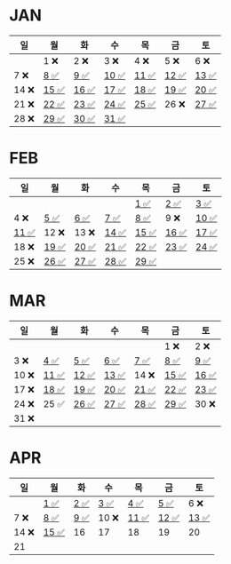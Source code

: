# JAN
| 일   | 월                                                                        | 화                                                                        | 수                                                                          | 목                                                                          | 금                                                                        | 토                                                                        |
|-----|--------------------------------------------------------------------------|--------------------------------------------------------------------------|----------------------------------------------------------------------------|----------------------------------------------------------------------------|--------------------------------------------------------------------------|--------------------------------------------------------------------------|
|     | 1 ❌                                                                      | 2 ❌                                                                      | 3 ❌                                                                        | 4 ❌                                                                        | 5 ❌                                                                      | 6  ❌                                                                     |
| 7 ❌ | [8 ✅](https://github.com/farmJun/workout-farmJun/blob/main/january/8일)   | [9 ✅](https://github.com/farmJun/workout-farmJun/blob/main/january/9일)   | [ 10 ✅ ](https://github.com/farmJun/workout-farmJun/blob/main/january/10일) | [11 ✅]((https://github.com/farmJun/workout-farmJun/blob/main/january/11일)) | [12 ✅](https://github.com/farmJun/workout-farmJun/blob/main/january/12일) | [13 ✅](https://github.com/farmJun/workout-farmJun/blob/main/january/13일) |
| 14   ❌  | [15 ✅](https://github.com/farmJun/workout-farmJun/blob/main/january/15일) | [16 ✅](https://github.com/farmJun/workout-farmJun/blob/main/january/16일) | [17 ✅](https://github.com/farmJun/workout-farmJun/blob/main/january/17일)   | [18 ✅](https://github.com/farmJun/workout-farmJun/blob/main/january/18일)   | [19 ✅](https://github.com/farmJun/workout-farmJun/blob/main/january/19일) | [20 ✅](https://github.com/farmJun/workout-farmJun/blob/main/january/20일) |
| 21 ❌ | [22 ✅](https://github.com/farmJun/workout-farmJun/blob/main/january/22일) | [23 ✅](https://github.com/farmJun/workout-farmJun/blob/main/january/23일) | [24 ✅](https://github.com/farmJun/workout-farmJun/blob/main/january/24일)   | [25 ✅](https://github.com/farmJun/workout-farmJun/blob/main/january/25일)   | 26  ❌                                                                     | [27 ✅](https://github.com/farmJun/workout-farmJun/blob/main/january/27일) |
| 28  ❌| [29 ✅](https://github.com/farmJun/workout-farmJun/blob/main/january/29일) | [30 ✅](https://github.com/farmJun/workout-farmJun/blob/main/january/30일) | [31 ✅](https://github.com/farmJun/workout-farmJun/blob/main/january/31일)   |                                                                            |                                                                          |                                                                          |

# FEB

| 일                                                                           | 월                                                                            | 화                                                                            | 수                                                                            | 목                                                                            | 금                                                                            | 토                                                                            |
|-----------------------------------------------------------------------------|------------------------------------------------------------------------------|------------------------------------------------------------------------------|------------------------------------------------------------------------------|------------------------------------------------------------------------------|------------------------------------------------------------------------------|------------------------------------------------------------------------------|
|                                                                             |                                                                              |                                                                              |                                                                              | [1 ✅](https://github.com/farmJun/workout-farmJun/blob/main/febraury/1일)      | [2 ✅](https://github.com/farmJun/workout-farmJun/blob/main/febraury/2일)      | [3 ✅](https://github.com/farmJun/workout-farmJun/blob/main/febraury/3일)      |
| 4 ❌                                                                         | [5 ✅](https://github.com/farmJun/workout-farmJun/blob/main/febraury/5일.md)   | [6 ✅](https://github.com/farmJun/workout-farmJun/blob/main/febraury/6일.md)   | [7 ✅](https://github.com/farmJun/workout-farmJun/blob/main/febraury/7일.md)   | [8 ✅](https://github.com/farmJun/workout-farmJun/blob/main/febraury/8일.md)   | 9            ❌                                                               | [10 ✅](https://github.com/farmJun/workout-farmJun/blob/main/febraury/10일.md) |
| [11 ✅](https://github.com/farmJun/workout-farmJun/blob/main/febraury/11일.md) | 12 ❌                                                                         | 13   ❌                                                                       | [14 ✅](https://github.com/farmJun/workout-farmJun/blob/main/febraury/14일.md) | [15 ✅](https://github.com/farmJun/workout-farmJun/blob/main/febraury/15일.md) | [16 ✅](https://github.com/farmJun/workout-farmJun/blob/main/febraury/16일.md) | [17 ✅](https://github.com/farmJun/workout-farmJun/blob/main/febraury/17일.md) |
| 18 ❌                                                                        | [19 ✅](https://github.com/farmJun/workout-farmJun/blob/main/febraury/19일.md) | [20 ✅](https://github.com/farmJun/workout-farmJun/blob/main/febraury/20일.md) | [21 ✅](https://github.com/farmJun/workout-farmJun/blob/main/febraury/21일.md) | [22 ✅](https://github.com/farmJun/workout-farmJun/blob/main/febraury/22일.md) | [23 ✅](https://github.com/farmJun/workout-farmJun/blob/main/febraury/23일.md) | [24 ✅](https://github.com/farmJun/workout-farmJun/blob/main/febraury/24일.md) |
| 25   ❌                                                                      | [26 ✅](https://github.com/farmJun/workout-farmJun/blob/main/febraury/26일.md) | [27 ✅](https://github.com/farmJun/workout-farmJun/blob/main/febraury/27일.md) | [28 ✅](https://github.com/farmJun/workout-farmJun/blob/main/febraury/28일.md) | [29 ✅](https://github.com/farmJun/workout-farmJun/blob/main/febraury/29일.md) |                                                                              |                                                                              |

# MAR

| 일    | 월                                                                         | 화                                                                         | 수                                                                         | 목                                                                         | 금                                                                         | 토                                                                         |
|------|---------------------------------------------------------------------------|---------------------------------------------------------------------------|---------------------------------------------------------------------------|---------------------------------------------------------------------------|---------------------------------------------------------------------------|---------------------------------------------------------------------------|
|      |                                                                           |                                                                           |                                                                           |                                                                           | 1 ❌                                                                       | 2 ❌                                                                       |
| 3 ❌  | [4 ✅](https://github.com/farmJun/workout-farmJun/blob/main/march/4일.md)   | [5 ✅](https://github.com/farmJun/workout-farmJun/blob/main/march/5일.md)   | [6 ✅](https://github.com/farmJun/workout-farmJun/blob/main/march/6일.md)   | [7 ✅](https://github.com/farmJun/workout-farmJun/blob/main/march/7일.md)   | [8 ✅](https://github.com/farmJun/workout-farmJun/blob/main/march/8일.md)   | [9 ✅](https://github.com/farmJun/workout-farmJun/blob/main/march/9일.md)   |
| 10 ❌ | [11 ✅](https://github.com/farmJun/workout-farmJun/blob/main/march/11일.md) | [12 ✅](https://github.com/farmJun/workout-farmJun/blob/main/march/12일.md) | [13 ✅](https://github.com/farmJun/workout-farmJun/blob/main/march/13일.md) | 14 ❌                                                                      | [15 ✅](https://github.com/farmJun/workout-farmJun/blob/main/march/15일.md) | [16 ✅](https://github.com/farmJun/workout-farmJun/blob/main/march/16일.md) |
| 17 ❌ | [18 ✅](https://github.com/farmJun/workout-farmJun/blob/main/march/18일.md) | [19 ✅](https://github.com/farmJun/workout-farmJun/blob/main/march/19일.md) | [20 ✅](https://github.com/farmJun/workout-farmJun/blob/main/march/20일.md) | [21 ✅](https://github.com/farmJun/workout-farmJun/blob/main/march/21일.md) | [22 ✅](https://github.com/farmJun/workout-farmJun/blob/main/march/22일.md) | [23 ✅](https://github.com/farmJun/workout-farmJun/blob/main/march/23일.md)  |
| 24 ❌  | 25       ✅                                                                 | [26 ✅](https://github.com/farmJun/workout-farmJun/blob/main/march/26일.md) | [27 ✅](https://github.com/farmJun/workout-farmJun/blob/main/march/27일.md) | [28 ✅](https://github.com/farmJun/workout-farmJun/blob/main/march/28일.md) | [29 ✅](https://github.com/farmJun/workout-farmJun/blob/main/march/29일.md) | 30   ❌                                                                     |
| 31 ❌  |                                                                           |                                                                           |                                                                           |                                                                           |                                                                           |                                                                           |


# APR

|   일   | 월                                                                         | 화                                                                       | 수                                                                       | 목                                                                         | 금                                                                         | 토                                                                         |
|-------|---------------------------------------------------------------------------|-------------------------------------------------------------------------|-------------------------------------------------------------------------|---------------------------------------------------------------------------|---------------------------------------------------------------------------|---------------------------------------------------------------------------|
|       | [1 ✅](https://github.com/farmJun/workout-farmJun/blob/main/april/1일.md)   | [2 ✅](https://github.com/farmJun/workout-farmJun/blob/main/april/2일.md) | [3 ✅](https://github.com/farmJun/workout-farmJun/blob/main/april/3일.md) | [4 ✅](https://github.com/farmJun/workout-farmJun/blob/main/april/4일.md)   | [5 ✅](https://github.com/farmJun/workout-farmJun/blob/main/april/5일.md)   | 6 ❌                                                                       |
|   7 ❌  | [8 ✅](https://github.com/farmJun/workout-farmJun/blob/main/april/8일.md)   | [9 ✅](https://github.com/farmJun/workout-farmJun/blob/main/april/9일.md) | 10         ❌                                                             | [11 ✅](https://github.com/farmJun/workout-farmJun/blob/main/april/11일.md) | [12 ✅](https://github.com/farmJun/workout-farmJun/blob/main/april/12일.md) | [13 ✅](https://github.com/farmJun/workout-farmJun/blob/main/april/13일.md) |
|  14 ❌  | [15 ✅](https://github.com/farmJun/workout-farmJun/blob/main/april/15일.md) | 16                                                                      | 17                                                                      | 18                                                                        | 19                                                                        | 20                                                                        |
|  21   |  
